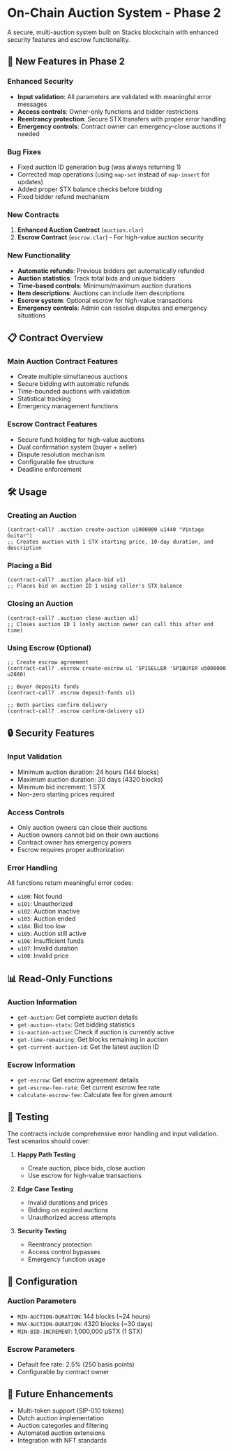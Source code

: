 # On-Chain Auction System - Phase 2

A secure, multi-auction system built on Stacks blockchain with enhanced security features and escrow functionality.

## 🚀 New Features in Phase 2

### Enhanced Security
- **Input validation**: All parameters are validated with meaningful error messages
- **Access controls**: Owner-only functions and bidder restrictions
- **Reentrancy protection**: Secure STX transfers with proper error handling
- **Emergency controls**: Contract owner can emergency-close auctions if needed

### Bug Fixes
- Fixed auction ID generation bug (was always returning 1)
- Corrected map operations (using `map-set` instead of `map-insert` for updates)
- Added proper STX balance checks before bidding
- Fixed bidder refund mechanism

### New Contracts
1. **Enhanced Auction Contract** (`auction.clar`)
2. **Escrow Contract** (`escrow.clar`) - For high-value auction security

### New Functionality
- **Automatic refunds**: Previous bidders get automatically refunded
- **Auction statistics**: Track total bids and unique bidders
- **Time-based controls**: Minimum/maximum auction durations
- **Item descriptions**: Auctions can include item descriptions
- **Escrow system**: Optional escrow for high-value transactions
- **Emergency controls**: Admin can resolve disputes and emergency situations

## 📋 Contract Overview

### Main Auction Contract Features
- Create multiple simultaneous auctions
- Secure bidding with automatic refunds
- Time-bounded auctions with validation
- Statistical tracking
- Emergency management functions

### Escrow Contract Features
- Secure fund holding for high-value auctions
- Dual confirmation system (buyer + seller)
- Dispute resolution mechanism
- Configurable fee structure
- Deadline enforcement

## 🛠 Usage

### Creating an Auction
```clarity
(contract-call? .auction create-auction u1000000 u1440 "Vintage Guitar")
;; Creates auction with 1 STX starting price, 10-day duration, and description
```

### Placing a Bid
```clarity
(contract-call? .auction place-bid u1)
;; Places bid on auction ID 1 using caller's STX balance
```

### Closing an Auction
```clarity
(contract-call? .auction close-auction u1)
;; Closes auction ID 1 (only auction owner can call this after end time)
```

### Using Escrow (Optional)
```clarity
;; Create escrow agreement
(contract-call? .escrow create-escrow u1 'SP1SELLER 'SP1BUYER u5000000 u2880)

;; Buyer deposits funds
(contract-call? .escrow deposit-funds u1)

;; Both parties confirm delivery
(contract-call? .escrow confirm-delivery u1)
```

## 🔒 Security Features

### Input Validation
- Minimum auction duration: 24 hours (144 blocks)
- Maximum auction duration: 30 days (4320 blocks)
- Minimum bid increment: 1 STX
- Non-zero starting prices required

### Access Controls
- Only auction owners can close their auctions
- Auction owners cannot bid on their own auctions
- Contract owner has emergency powers
- Escrow requires proper authorization

### Error Handling
All functions return meaningful error codes:
- `u100`: Not found
- `u101`: Unauthorized
- `u102`: Auction inactive
- `u103`: Auction ended
- `u104`: Bid too low
- `u105`: Auction still active
- `u106`: Insufficient funds
- `u107`: Invalid duration
- `u108`: Invalid price

## 📊 Read-Only Functions

### Auction Information
- `get-auction`: Get complete auction details
- `get-auction-stats`: Get bidding statistics
- `is-auction-active`: Check if auction is currently active
- `get-time-remaining`: Get blocks remaining in auction
- `get-current-auction-id`: Get the latest auction ID

### Escrow Information
- `get-escrow`: Get escrow agreement details
- `get-escrow-fee-rate`: Get current escrow fee rate
- `calculate-escrow-fee`: Calculate fee for given amount

## 🧪 Testing

The contracts include comprehensive error handling and input validation. Test scenarios should cover:

1. **Happy Path Testing**
   - Create auction, place bids, close auction
   - Use escrow for high-value transactions

2. **Edge Case Testing**
   - Invalid durations and prices
   - Bidding on expired auctions
   - Unauthorized access attempts

3. **Security Testing**
   - Reentrancy protection
   - Access control bypasses
   - Emergency function usage

## 🔧 Configuration

### Auction Parameters
- `MIN-AUCTION-DURATION`: 144 blocks (~24 hours)
- `MAX-AUCTION-DURATION`: 4320 blocks (~30 days)
- `MIN-BID-INCREMENT`: 1,000,000 µSTX (1 STX)

### Escrow Parameters
- Default fee rate: 2.5% (250 basis points)
- Configurable by contract owner

## 🚧 Future Enhancements

- Multi-token support (SIP-010 tokens)
- Dutch auction implementation
- Auction categories and filtering
- Automated auction extensions
- Integration with NFT standards

